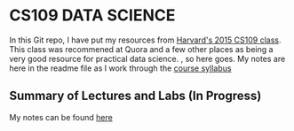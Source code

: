 #  CS109 DATA SCIENCE
In this Git repo, I have put my resources from [Harvard's 2015 CS109 class](http://cs109.github.io/2015/). This class was recommened at Quora and a few other places as being a very good resource for practical data science. , so here goes. My notes are here in the readme file as I work through the [course syllabus](http://cs109.github.io/2015/pages/schedule.html)  

## Summary of Lectures and Labs (In Progress)

My notes can be found [here](https://github.com/davidaristotle2012/CS109_Data_Science/blob/main/Summary%20of%20CS109.pdf)
